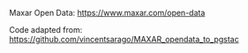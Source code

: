 Maxar Open Data: https://www.maxar.com/open-data

Code adapted from: https://github.com/vincentsarago/MAXAR_opendata_to_pgstac